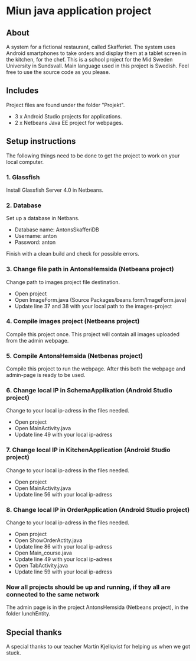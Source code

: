# Miun java application project
## About
A system for a fictional restaurant, called Skafferiet. The system uses Android smartphones to take orders and display them at a tablet screen in the kitchen, for the chef. This is a school project for the Mid Sweden University in Sundsvall. Main language used in this project is Swedish. Feel free to use the source code as you please.
## Includes
Project files are found under the folder "Projekt".
* 3 x Android Studio projects for applications.
* 2 x Netbeans Java EE project for webpages.
## Setup instructions
The following things need to be done to get the project to work on your local computer.
### 1. Glassfish
Install Glassfish Server 4.0 in Netbeans.
### 2. Database
Set up a database in Netbans.
* Database name: AntonsSkafferiDB
* Username: anton
* Password: anton

Finish with a clean build and check for possible errors.
### 3. Change file path in AntonsHemsida (Netbeans project)
Change path to images project file destination.
* Open project
* Open ImageForm.java (Source Packages/beans.form/ImageForm.java)
* Update line 37 and 38 with your local path to the images-project
### 4. Compile images project (Netbeans project)
Compile this project once. This project will contain all images uploaded from the admin webpage.
### 5. Compile AntonsHemsida (Netbenas project)
Compile this project to run the webpage. After this both the webpage and admin-page is ready to be used.
### 6. Change local IP in SchemaApplikation (Android Studio project)
Change to your local ip-adress in the files needed.
* Open project
* Open MainActivity.java
* Update line 49 with your local ip-adress
### 7. Change local IP in KitchenApplication (Android Studio project)
Change to your local ip-adress in the files needed.
* Open project
* Open MainActivity.java
* Update line 56 with your local ip-adress
### 8. Change local IP in OrderApplication (Android Studio project)
Change to your local ip-adress in the files needed.
* Open project
* Open ShowOrderActity.java
* Update line 86 with your local ip-adress
* Open Main_course.java
* Update line 49 with your local ip-adress
* Open TabActivity.java
* Update line 59 with your local ip-adress

### Now all projects should be up and running, if they all are connected to the same network
The admin page is in the project AntonsHemsida (Netbeans project), in the folder lunchEntity.

## Special thanks
A special thanks to our teacher Martin Kjellqvist for helping us when we got stuck.


